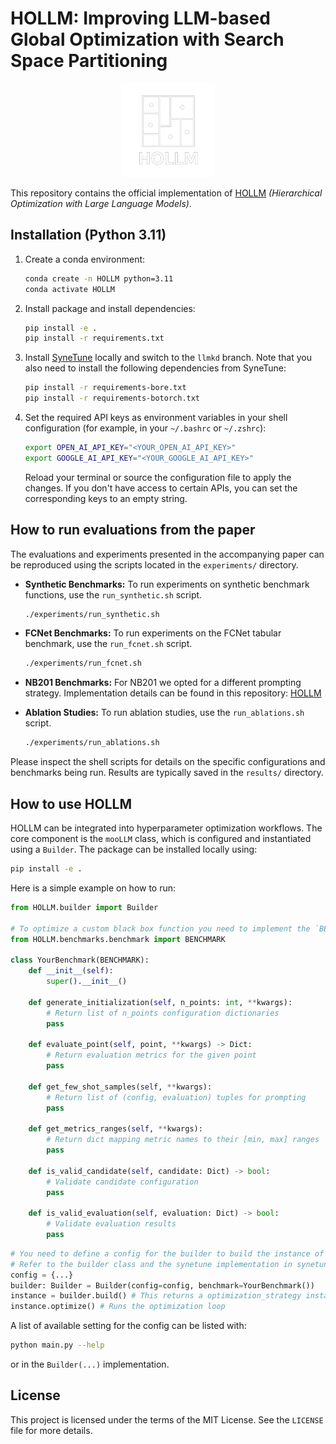 # HOLLM: Improving LLM-based Global Optimization with Search Space Partitioning
<p align="center">
  <img src="./logo.png" alt="HOLLM Logo" width="150" height="150">
</p>

This repository contains the official implementation of [HOLLM](https://arxiv.org/abs/2505.21372v1) *(Hierarchical Optimization with Large Language Models)*. 

## Installation (Python 3.11)

1.  Create a conda environment:
    ```bash
    conda create -n HOLLM python=3.11
    conda activate HOLLM
    ```

2.  Install package and install dependencies:
    ```bash
    pip install -e .
    pip install -r requirements.txt
    ```

3. Install [SyneTune](https://github.com/syne-tune/syne-tune) locally and switch to the `llmkd` branch. Note that you also need to install the following dependencies from SyneTune:
    ```bash
    pip install -r requirements-bore.txt
    pip install -r requirements-botorch.txt
    ```

4.  Set the required API keys as environment variables in your shell configuration (for example, in your `~/.bashrc` or `~/.zshrc`):

    ```bash
    export OPEN_AI_API_KEY="<YOUR_OPEN_AI_API_KEY>"
    export GOOGLE_AI_API_KEY="<YOUR_GOOGLE_AI_API_KEY>"
    ```

    Reload your terminal or source the configuration file to apply the changes. If you don't have access to certain APIs, you can set the corresponding keys to an empty string.

## How to run evaluations from the paper

The evaluations and experiments presented in the accompanying paper can be reproduced using the scripts located in the `experiments/` directory.

-   **Synthetic Benchmarks:** To run experiments on synthetic benchmark functions, use the `run_synthetic.sh` script.
    ```bash
    ./experiments/run_synthetic.sh
    ```
-   **FCNet Benchmarks:** To run experiments on the FCNet tabular benchmark, use the `run_fcnet.sh` script.
    ```bash
    ./experiments/run_fcnet.sh
    ```
-   **NB201 Benchmarks:** For NB201 we opted for a different prompting strategy. Implementation details can be found in this repository: [HOLLM](https://github.com/automl/hollm/tree/main )

-   **Ablation Studies:** To run ablation studies, use the `run_ablations.sh` script.
    ```bash
    ./experiments/run_ablations.sh
    ```

Please inspect the shell scripts for details on the specific configurations and benchmarks being run. Results are typically saved in the `results/` directory.


## How to use HOLLM
HOLLM can be integrated into hyperparameter optimization workflows. The core component is the `mooLLM` class, which is configured and instantiated using a `Builder`. The package can be installed locally using: 
   ```bash
   pip install -e .
   ```

Here is a simple example on how to run:  

```python
from HOLLM.builder import Builder

# To optimize a custom black box function you need to implement the `BENCHMARK` base class. Refer to the abstract base class for more details or the SyneTuneBenchmark for more details.
from HOLLM.benchmarks.benchmark import BENCHMARK

class YourBenchmark(BENCHMARK):
    def __init__(self):
        super().__init__()
        
    def generate_initialization(self, n_points: int, **kwargs):
        # Return list of n_points configuration dictionaries
        pass
        
    def evaluate_point(self, point, **kwargs) -> Dict:
        # Return evaluation metrics for the given point
        pass
        
    def get_few_shot_samples(self, **kwargs):
        # Return list of (config, evaluation) tuples for prompting
        pass
        
    def get_metrics_ranges(self, **kwargs):
        # Return dict mapping metric names to their [min, max] ranges
        pass
        
    def is_valid_candidate(self, candidate: Dict) -> bool:
        # Validate candidate configuration
        pass
        
    def is_valid_evaluation(self, evaluation: Dict) -> bool:
        # Validate evaluation results
        pass
```



```python
# You need to define a config for the builder to build the instance of the optimization strategy. 
# Refer to the builder class and the synetune implementation in synetune_utils.py for more details.
config = {...}
builder: Builder = Builder(config=config, benchmark=YourBenchmark())
instance = builder.build() # This returns a optimization_strategy instance
instance.optimize() # Runs the optimization loop
```

A list of available setting for the config can be listed with:
```bash
python main.py --help
``` 
or in the `Builder(...)` implementation.

## License

This project is licensed under the terms of the MIT License. See the `LICENSE` file for more details.
